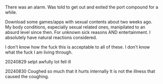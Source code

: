 There was an alarm. Was told to get out and exited the port compound for a while.

Download some games/apps with sexual contents about two weeks ago. My body conditions, especially sexual related ones, manipilated to an absurd level since then. For unknown sick reasons AND entertainment. I absolutely have natural reactions considered.

I don't know how the fuck this is acceptable to all of these. I don't know what the fuck I am living through.



20240829
selpt awfully lot
fell ill



20240830
Coughed so much that it hurts internally
It is not the illness that caused the coughing.
